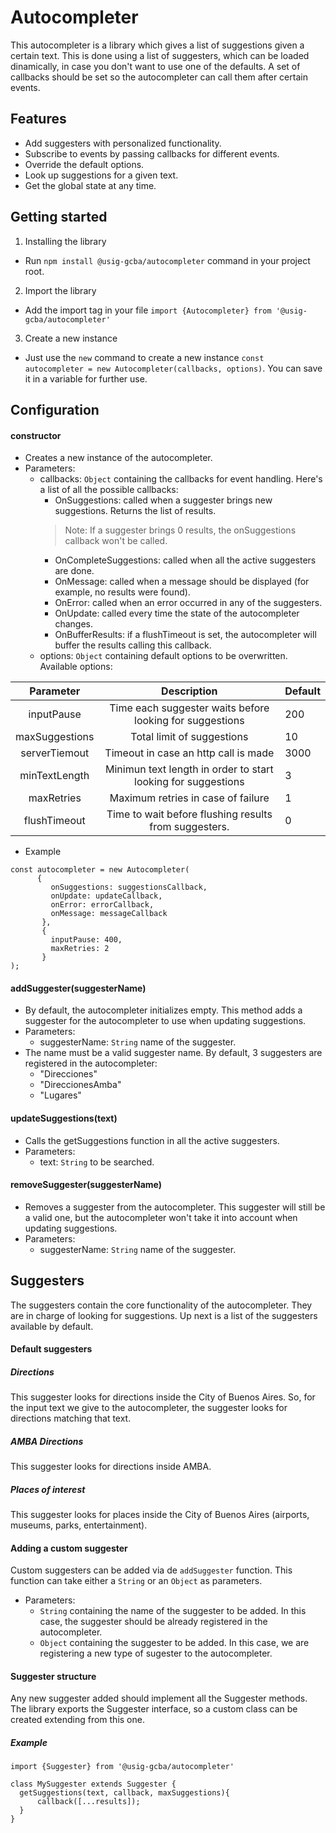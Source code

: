 # Autocompleter

This autocompleter is a library which gives a list of suggestions given a certain text. This is done using a list of suggesters, which can be loaded dinamically, in case you don't want to use one of the defaults. A set of callbacks should be set so the autocompleter can call them after certain events. 
## Features

* Add suggesters with personalized functionality.
* Subscribe to events by passing callbacks for different events.
* Override the default options.
* Look up suggestions for a given text.
* Get the global state at any time.

## Getting started

1. Installing the library
  * Run `npm install @usig-gcba/autocompleter` command in your project root. 
2. Import the library
  * Add the import tag in your file `import {Autocompleter} from '@usig-gcba/autocompleter'`
3. Create a new instance
  * Just use the `new` command to create a new instance `const autocompleter = new Autocompleter(callbacks, options)`. You can save it in a variable for further use.


## Configuration
#### constructor
* Creates a new instance of the autocompleter.
* Parameters:
  * callbacks: `Object` containing the callbacks for event handling. Here's a list of all the possible callbacks:
    * OnSuggestions: called when a suggester brings new suggestions. Returns the list of results.
    > Note: If a suggester brings 0 results, the onSuggestions callback won't be called.
    * OnCompleteSuggestions: called when all the active suggesters are done. 
    * OnMessage: called when a message should be displayed (for example, no results were found).
    * OnError: called when an error occurred in any of the suggesters. 
    * OnUpdate: called every time the state of the autocompleter changes.
    * OnBufferResults: if a flushTimeout is set, the autocompleter will buffer the results calling this callback.
  * options: `Object` containing default options to be overwritten. Available options:
  
|      Parameter     |                       Description                        | Default |
|:------------------:|:--------------------------------------------------------:|---------|
| inputPause         | Time each suggester waits before looking for suggestions |  200  |
| maxSuggestions   | Total limit of suggestions                                 |  10   |
| serverTiemout | Timeout in case an http call is made                          |  3000  |
| minTextLength | Minimun text length in order to start looking for suggestions |  3  |
| maxRetries | Maximum retries in case of failure                               |  1  |
| flushTimeout | Time to wait before flushing results from suggesters.          |  0  |

* Example 

```
const autocompleter = new Autocompleter(
      {
         onSuggestions: suggestionsCallback, 
         onUpdate: updateCallback, 
         onError: errorCallback, 
         onMessage: messageCallback
       },
       {
         inputPause: 400,
         maxRetries: 2
       }
);
```

#### addSuggester(suggesterName)
* By default, the autocompleter initializes empty. This method adds a suggester for the autocompleter to use when updating suggestions.
* Parameters: 
  * suggesterName: `String` name of the suggester.
* The name must be a valid suggester name. By default, 3 suggesters are registered in the autocompleter:
  * "Direcciones"
  * "DireccionesAmba"
  * "Lugares"
  
#### updateSuggestions(text)
* Calls the getSuggestions function in all the active suggesters. 
* Parameters: 
  * text: `String` to be searched.
  
#### removeSuggester(suggesterName)
* Removes a suggester from the autocompleter. This suggester will still be a valid one, but the autocompleter won't take it into account when updating suggestions.
* Parameters: 
  * suggesterName: `String` name of the suggester.
  

  
  
## Suggesters
The suggesters contain the core functionality of the autocompleter. They are in charge of looking for suggestions. Up next is a list of the suggesters available by default. 
#### Default suggesters
##### Directions
This suggester looks for directions inside the City of Buenos Aires. So, for the input text we give to the autocompleter, 
the suggester looks for directions matching that text. 

##### AMBA Directions 
This suggester looks for directions inside AMBA.

##### Places of interest
This suggester looks for places inside the City of Buenos Aires (airports, museums, parks, entertainment).

#### Adding a custom suggester
Custom suggesters can be added via de `addSuggester` function. This function can take either a `String` or an `Object` as parameters. 

* Parameters: 
  * `String` containing the name of the suggester to be added. In this case, the suggester should be already registered in the
autocompleter. 
  * `Object` containing the suggester to be added. In this case, we are registering a new type of sugester to the autocompleter.
  
#### Suggester structure
Any new suggester added should implement all the Suggester methods.
The library exports the Suggester interface, so a custom class can be created extending from this one.

##### Example

```
import {Suggester} from '@usig-gcba/autocompleter'

class MySuggester extends Suggester {
  getSuggestions(text, callback, maxSuggestions){
      callback([...results]);
  }
}
```
